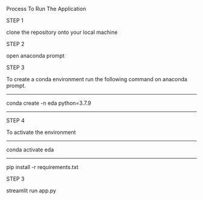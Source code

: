Process To Run The Application

STEP 1

clone the repository onto your local machine


STEP 2

open anaconda prompt

STEP 3

To create a conda environment run the following command on anaconda prompt.

--------------------------------
conda create -n eda python=3.7.9

--------------------------------

STEP 4

To activate the environment

---
conda activate eda

---

pip install -r requirements.txt


STEP 3

streamlit run app.py

